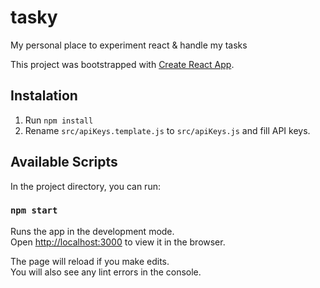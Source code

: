 # tasky
My personal place to experiment react &amp; handle my tasks


This project was bootstrapped with [Create React App](https://github.com/facebook/create-react-app).

## Instalation

1. Run `npm install`
2. Rename `src/apiKeys.template.js` to `src/apiKeys.js` and fill API keys.

## Available Scripts

In the project directory, you can run:

### `npm start`

Runs the app in the development mode.<br>
Open [http://localhost:3000](http://localhost:3000) to view it in the browser.

The page will reload if you make edits.<br>
You will also see any lint errors in the console.
